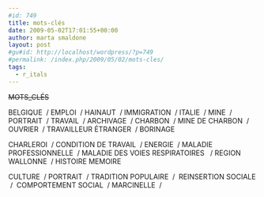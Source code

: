 ```yaml
---
#id: 749
title: mots-clés
date: 2009-05-02T17:01:55+00:00
author: marta smaldone
layout: post
#gu#id: http://localhost/wordpress/?p=749
#permalink: /index.php/2009/05/02/mots-cles/
tags:
  - r_itals
---
```

<del datetime="2009-07-28T19:26:56+00:00">MOTS_CLÉS</del>

BELGIQUE  / EMPLOI  / HAINAUT  / IMMIGRATION  / ITALIE  / MINE  / PORTRAIT  / TRAVAIL  / ARCHIVAGE  / CHARBON  / MINE DE CHARBON  / OUVRIER  / TRAVAILLEUR ÉTRANGER  / BORINAGE

CHARLEROI  / CONDITION DE TRAVAIL  / ENERGIE  / MALADIE PROFESSIONNELLE  / MALADIE DES VOIES RESPIRATOIRES   / REGION WALLONNE  / HISTOIRE MEMOIRE

CULTURE  / PORTRAIT  / TRADITION POPULAIRE  /  REINSERTION SOCIALE  /  COMPORTEMENT SOCIAL  / MARCINELLE  /